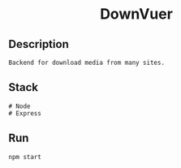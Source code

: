 <h1 align="center">DownVuer</h1>

## Description
    Backend for download media from many sites.

## Stack 
    # Node
    # Express

## Run
    npm start